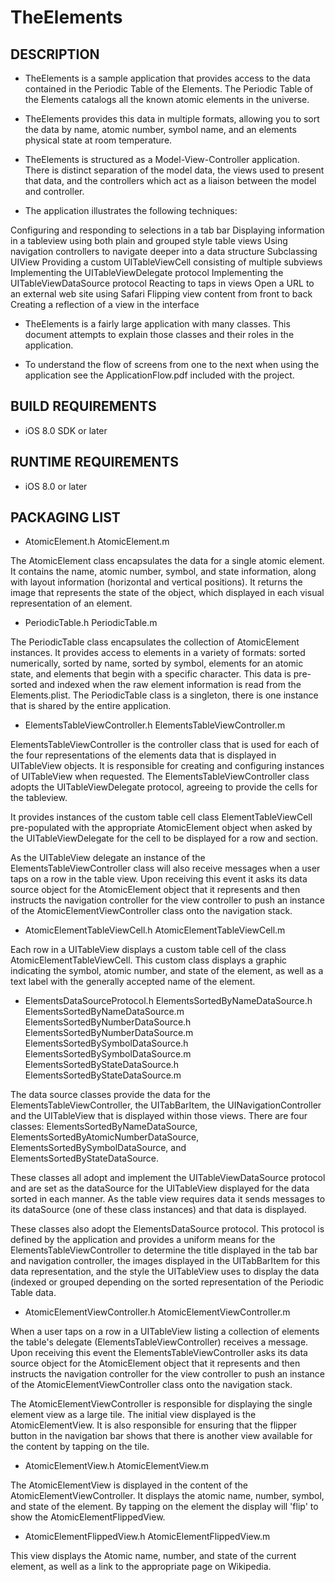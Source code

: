 # TheElements


## DESCRIPTION
+ TheElements is a sample application that provides access to the data contained in the
Periodic Table of the Elements. The Periodic Table of the Elements catalogs all the known
atomic elements in the universe.

+ TheElements provides this data in multiple formats, allowing you to sort the data by name,
atomic number, symbol name, and an elements physical state at room temperature.

+ TheElements is structured as a Model-View-Controller application. There is distinct
separation of the model data, the views used to present that data, and the controllers which
act as a liaison between the model and controller.

+ The application illustrates the following techniques:

 Configuring and responding to selections in a tab bar
 Displaying information in a tableview using both plain and grouped style table views
 Using navigation controllers to navigate deeper into a data structure
 Subclassing UIView
 Providing a custom UITableViewCell consisting of multiple subviews
 Implementing the UITableViewDelegate protocol
 Implementing the UITableViewDataSource protocol
 Reacting to taps in views
 Open a URL to an external web site using Safari
 Flipping view content from front to back
 Creating a reflection of a view in the interface

+ TheElements is a fairly large application with many classes. This document attempts to explain
those classes and their roles in the application.

+ To understand the flow of screens from one to the next when using the application see the
ApplicationFlow.pdf included with the project.


## BUILD REQUIREMENTS
+ iOS 8.0 SDK or later


## RUNTIME REQUIREMENTS
+ iOS 8.0 or later


## PACKAGING LIST

+ AtomicElement.h
AtomicElement.m

The AtomicElement class encapsulates the data for a single atomic element. It contains the
name, atomic number, symbol, and state information, along with layout information
(horizontal and vertical positions). It returns the image that represents the state of the
object, which displayed in each visual representation of an element.


+ PeriodicTable.h
PeriodicTable.m

The PeriodicTable class encapsulates the collection of AtomicElement instances. It provides
access to elements in a variety of formats: sorted numerically, sorted by name, sorted by
symbol, elements for an atomic state, and elements that begin with a specific character.
This data is pre-sorted and indexed when the raw element information is read from the
Elements.plist. The PeriodicTable class is a singleton, there is one instance that is shared
by the entire application.


+ ElementsTableViewController.h
ElementsTableViewController.m

ElementsTableViewController is the controller class that is used for each of the four
representations of the elements data that is displayed in UITableView objects. It is
responsible for creating and configuring instances of UITableView when requested.
The ElementsTableViewController class adopts the UITableViewDelegate protocol, agreeing
to provide the cells for the tableview.

It provides instances of the custom table cell class ElementTableViewCell pre-populated
with the appropriate AtomicElement object when asked by the UITableViewDelegate for the
cell to be displayed for a row and section.

As the UITableView delegate an instance of the ElementsTableViewController class will also
receive messages when a user taps on a row in the table view. Upon receiving this event it
asks its data source object for the AtomicElement object that it represents and then instructs
the navigation controller for the view controller to push an instance of the
AtomicElementViewController class onto the navigation stack.


+ AtomicElementTableViewCell.h
AtomicElementTableViewCell.m

Each row in a UITableView displays a custom table cell of the class AtomicElementTableViewCell.
This custom class displays a graphic indicating the symbol, atomic number, and state of the
element, as well as a text label with the generally accepted name of the element.

+ ElementsDataSourceProtocol.h
ElementsSortedByNameDataSource.h
ElementsSortedByNameDataSource.m
ElementsSortedByNumberDataSource.h
ElementsSortedByNumberDataSource.m
ElementsSortedBySymbolDataSource.h
ElementsSortedBySymbolDataSource.m
ElementsSortedByStateDataSource.h
ElementsSortedByStateDataSource.m

The data source classes provide the data for the ElementsTableViewController, the UITabBarItem,
the UINavigationController and the UITableView that is displayed within those views. There
are four classes: ElementsSortedByNameDataSource, ElementsSortedByAtomicNumberDataSource,
ElementsSortedBySymbolDataSource, and ElementsSortedByStateDataSource.

These classes all adopt and implement the UITableViewDataSource protocol and are set as the
dataSource for the UITableView displayed for the data sorted in each manner. As the table
view requires data it sends messages to its dataSource (one of these class instances) and
that data is displayed.

These classes also adopt the ElementsDataSource protocol. This protocol is defined by the
application and provides a uniform means for the ElementsTableViewController to determine
the title displayed in the tab bar and navigation controller, the images displayed in the
UITabBarItem for this data representation, and the style the UITableView uses to display
the data (indexed or grouped depending on the sorted representation of the Periodic
Table data.


+ AtomicElementViewController.h
AtomicElementViewController.m

When a user taps on a row in a UITableView listing a collection of elements the table's
delegate (ElementsTableViewController) receives a message. Upon receiving this event the
ElementsTableViewController asks its data source object for the AtomicElement object that
it represents and then instructs the navigation controller for the view controller to push
an instance of the AtomicElementViewController class onto the navigation stack.

The AtomicElementViewController is responsible for displaying the single element view as a
large tile. The initial view displayed is the AtomicElementView. It is also responsible for
ensuring that the flipper button in the navigation bar shows that there is another view
available for the content by tapping on the tile.


+ AtomicElementView.h
AtomicElementView.m

The AtomicElementView is displayed in the content of the AtomicElementViewController.
It displays the atomic name, number, symbol, and state of the element. By tapping on the
element the display will 'flip' to show the AtomicElementFlippedView.


+ AtomicElementFlippedView.h
AtomicElementFlippedView.m

This view displays the Atomic name, number, and state of the current element, as well as a
link to the appropriate page on Wikipedia.